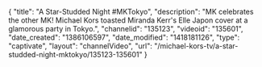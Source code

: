 {
    "title": "A Star-Studded Night #MKTokyo",
    "description": "MK celebrates the other MK! Michael Kors toasted Miranda Kerr's Elle Japon cover at a glamorous party in Tokyo.",
    "channelid": "135123",
    "videoid": "135601",
    "date_created": "1386106597",
    "date_modified": "1418181126",
    "type": "captivate",
    "layout": "channelVideo",
    "url": "\/michael-kors-tv\/a-star-studded-night-mktokyo\/135123-135601"
}